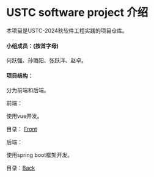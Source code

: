 # USTC software project 介绍

本项目是USTC-2024秋软件工程实践的项目仓库。

#### 小组成员：(按首字母)

何跃强、孙璐阳、张跃洋、赵卓。

#### 项目结构：

分为前端和后端。

前端：

使用vue开发。

目录：
[Front](/vue-frontend/)

后端：

使用spring boot框架开发。

目录：[Back](/Back/)